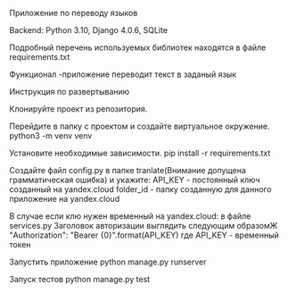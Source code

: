 Приложение по переводу языков

Backend:
Python 3.10, Django 4.0.6, SQLite

Подробный перечень используемых библиотек находятся в файле requirements.txt

Функционал
 -приложение переводит текст в заданый язык

Инструкция по развертыванию

Клонируйте проект из репозитория.

Перейдите в папку с проектом и создайте виртуальное окружение.
   python3 -m venv venv

Установите необходимые зависимости.
    pip install -r requirements.txt

Создайте файл config.py в папке tranlate(Внимание допущена грамматическая ошибка) и укажите:
    API_KEY - постоянный ключ созданный на yandex.cloud
    folder_id - папку созданную для данного приложение на yandex.cloud

В случае если клю нужен временный на yandex.cloud:
    в файле services.py Заголовок авторизации выглядить следующим образомЖ
     "Authorization": "Bearer {0}".format(API_KEY)
      где API_KEY - временный токен
    
Запустить приложение
    python manage.py runserver

Запуск тестов
    python manage.py test